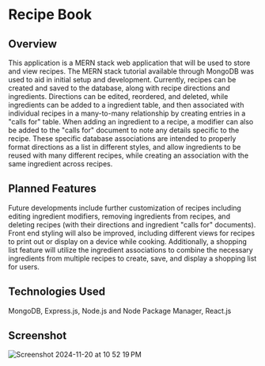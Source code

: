 # Recipe Book

## Overview
This application is a MERN stack web application that will be used to store and view recipes. The MERN stack tutorial available through MongoDB was used to aid in initial setup and development. Currently, recipes can be created and saved to the database, along with recipe directions and ingredients. Directions can be edited, reordered, and deleted, while ingredients can be added to a  ingredient table, and then associated with individual recipes in a many-to-many relationship by creating entries in a "calls for" table. When adding an ingredient to a recipe, a modifier can also be added to the "calls for" document to note any details specific to the recipe. These specific database associations are intended to properly format directions as a list in different styles, and allow ingredients to be reused with many different recipes, while creating an association with the same ingredient across recipes.

## Planned Features
Future developments include further customization of recipes including editing ingredient modifiers, removing ingredients from recipes, and deleting recipes (with their directions and ingredient "calls for" documents). Front end styling will also be improved, including different views for recipes to print out or display on a device while cooking. Additionally, a shopping list feature will utilize the ingredient associations to combine the necessary ingredients from multiple recipes to create, save, and display a shopping list for users.

## Technologies Used
MongoDB, Express.js, Node.js and Node Package Manager, React.js

## Screenshot
![Screenshot 2024-11-20 at 10 52 19 PM](https://github.com/user-attachments/assets/ed82b4ed-bad7-402b-a438-956c7bae65e9)
